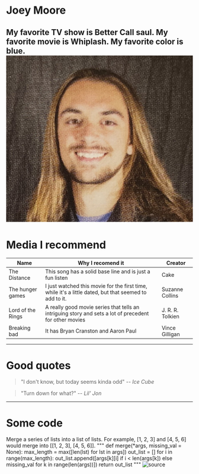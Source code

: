 # Joey Moore
My favorite TV show is Better Call saul. My favorite movie is Whiplash. My favorite color is blue. 
![Me](coverpicture.jpg)
---
# Media I recommend
| Name | Why I recomend it | Creator |
| --- | --- | --- |
| The Distance | This song has a solid base line and is just a fun listen | Cake |
| The hunger games | I just watched this movie for the first time, while it's a little dated, but that seemed to add to it. | Suzanne Collins |
| Lord of the Rings | A really good movie series that tells an intriguing story and sets a lot of precedent for other movies | J. R. R. Tolkien |
| Breaking bad | It has Bryan Cranston and Aaron Paul | Vince Gilligan |
---
# Good quotes
> "I don't know, but today seems kinda odd" -- *Ice Cube*

> "Turn down for what?" -- *Lil' Jon*
---
# Some code
Merge a series of lists into a list of lists. For example, [1, 2, 3] and [4, 5, 6] would merge into [[1, 2, 3], [4, 5, 6]].
"""
def merge(*args, missing_val = None):
    max_length = max([len(lst) for lst in args])
    out_list = []
    for i in range(max_length):
        out_list.append([args[k][i] if i < len(args[k]) else missing_val for k in range(len(args))])
    return out_list 
"""
![source](https://code.pieces.app/collections/python)
